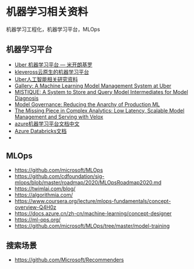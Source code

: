# 机器学习相关资料

机器学习工程化，机器学习平台，MLOps


## 机器学习平台

- [Uber 机器学习平台 — 米开朗基罗](https://github.com/xitu/gold-miner/blob/master/TODO/meet-michelangelo-ubers-mechine-learning-plantform.md)
- [kleveross云原生的机器学习平台](https://github.com/kleveross)
- [Uber人工智能相关研究资料](https://eng.uber.com/research/?_sft_category=research-ai-ml)
- [Gallery: A Machine Learning Model Management System at Uber](http://openproceedings.org/2020/conf/edbt/paper_217.pdf)
- [MISTIQUE: A System to Store and Query Model Intermediates for Model Diagnosis](https://dspace.mit.edu/bitstream/handle/1721.1/121346/sigmod_mistique.pdf?sequence=2&isAllowed=y)
- [Model Governance: Reducing the Anarchy of Production ML](https://www.usenix.org/system/files/conference/atc18/atc18-sridhar.pdf)
- [The Missing Piece in Complex Analytics: Low Latency, Scalable Model Management and Serving with Velox](http://www.bailis.org/papers/velox-cidr2015.pdf)
- [azure机器学习平台文档中文](https://docs.azure.cn/zh-cn/machine-learning/)
- [Azure Databricks文档](https://docs.microsoft.com/en-us/azure/databricks/scenarios/what-is-azure-databricks)
- []()






## MLOps

- https://github.com/microsoft/MLOps
- https://github.com/cdfoundation/sig-mlops/blob/master/roadmap/2020/MLOpsRoadmap2020.md
- https://twimlai.com/blog/
- https://algorithmia.com/
- https://www.coursera.org/lecture/mlops-fundamentals/concept-overview-Q4H0z
- https://docs.azure.cn/zh-cn/machine-learning/concept-designer
- https://ml-ops.org/
- https://github.com/microsoft/MLOps/tree/master/model-training


## 搜索场景

- https://github.com/Microsoft/Recommenders


